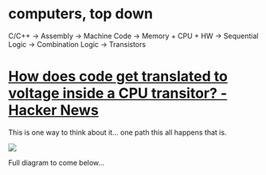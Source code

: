 # computers, top down

C/C++ -> Assembly -> Machine Code -> Memory + CPU + HW -> Sequential Logic -> Combination Logic -> Transistors


# [How does code get translated to voltage inside a CPU transitor? - Hacker News](https://news.ycombinator.com/item?id=6729941)

This is one way to think about it... one path this all happens that is.

![](assets/README-0393dc9e.png)

Full diagram to come below...
